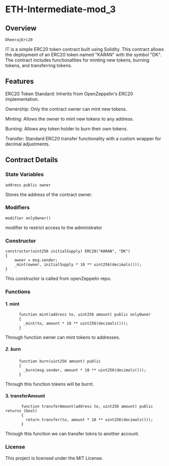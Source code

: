 # ETH-Intermediate-mod_3

## Overview
    DheerajErc20 
IT is a simple ERC20 token contract built using Solidity. This contract allows the deployment of an ERC20 token named "KARAN" with the symbol "DK". The contract includes functionalities for minting new tokens, burning tokens, and transferring tokens.

## Features
ERC20 Token Standard: Inherits from OpenZeppelin's ERC20 implementation.

Ownership: Only the contract owner can mint new tokens.

Minting: Allows the owner to mint new tokens to any address.

Burning: Allows any token holder to burn their own tokens.

Transfer: Standard ERC20 transfer functionality with a custom wrapper for decimal adjustments.

## Contract Details

### State Variables
    address public owner 
Stores the address of the contract owner.
    
### Modifiers
    modifier onlyOwner() 
modifier to restrict access to the administrator

### Constructor
    constructor(uint256 initialSupply) ERC20("KARAN", "DK")  
    {
        owner = msg.sender;
        _mint(owner, initialSupply * 10 ** uint256(decimals()));
    }
This constructor is called from openZeppelin repo.
### Functions
#### 1. mint
   
          function mint(address to, uint256 amount) public onlyOwner  
          {
            _mint(to, amount * 10 ** uint256(decimals()));
          }
   
Through function owner can mint tokens to addresses.

##### 2. burn


          function burn(uint256 amount) public            
          {
            _burn(msg.sender, amount * 10 ** uint256(decimals()));
          }

Through this function tokens will be burnt.

#### 3. transferAmount

   
           function transferAmount(address to, uint256 amount) public returns (bool)
           {
             return transfer(to, amount * 10 ** uint256(decimals()));
           }

Through this function we can transfer tokns to another account.

### License
This project is licensed under the MIT License.
         
 
